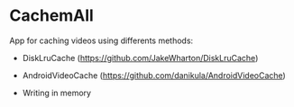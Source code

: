 # CachemAll
App for caching videos using differents methods:

- DiskLruCache (https://github.com/JakeWharton/DiskLruCache)

- AndroidVideoCache (https://github.com/danikula/AndroidVideoCache)

- Writing in memory
